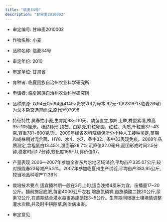 ```yaml
---
title: "临麦34号"
description: "甘审麦2010002"
---
```

* 审定编号:  甘审麦2010002

*  作物名称:  小麦

*  品种名称:  临麦34号

*  审定年份:  2010

*  审定单位:  甘肃省

* 育种者:  临夏回族自治州农业科学研究所

*  申请者:  临夏回族自治州农业科学研究所

*  品种来源:  以94云05(94选4149×贵农20)为母本,92元-1(82316-1×临麦26号)为父本杂交选育而成,原代号97096

*  特征特性
属春性小麦,生育期98~110天。幼苗直立,旗叶上举,株型紧凑,株高95~105厘米。穗纺锤形,顶芒、白颖壳,籽粒卵圆、红粒、角质,千粒重37~43克,容重781~800克/升。2009年经省农科院植保所分小种人工接种鉴定,苗期和成株期对混合菌、HY8、水4、水7、条中32、条中33表现免疫。2008年品质测定,含粗蛋白13.45%,湿面筋29.7%,沉降值32.0毫升,面团形成时间2.5分钟,稳定时间1.7分钟,软化度169F.U,评价值37。

*  产量表现
2006—2007年参加全省东片水地区域试验,平均亩产335.07公斤,较对照陇春23号减产5.5%。2007年参加临夏州生产试验,平均亩产383.95公斤,较当地品种增产11.36%

*  栽培技术要点
适宜播种期一般在3月上旬,适当浅播4厘米为宜。亩播量17~20公斤。播前施足底肥,每亩4000公斤左右,增施氮磷钾,亩施磷酸二铵20公斤,尿素12公斤,在苗期结合灌水每亩追施硝铵3~5公斤。生育期间根据土壤墒情调整灌水次数,并及时中耕除草,防治病虫害。

*  审定意见

